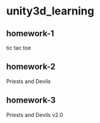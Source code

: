 # unity3d_learning

## homework-1
tic tac toe

## homework-2
Priests and Devils

## homework-3
Priests and Devils v2.0